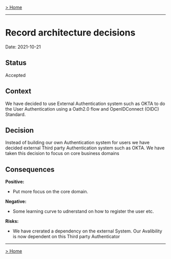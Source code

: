 [> Home](../README.md) 

---

# Record architecture decisions

Date: 2021-10-21

## Status

Accepted

## Context

We have decided to use External Authentication system such as OKTA to do the User Authentication using a Oath2.0 flow and OpenIDConnect (OIDC) Standard.

## Decision

Instead of building our own Authentication system for users we have decided external Third party Authentication system such as OKTA. We have taken this decision to focus on core business domains



## Consequences

**Positive:**

- Put more focus on the core domain.


**Negative:**

- Some learning curve to udnerstand on how to register the user etc.

**Risks:**

- We have crerated a dependency on the external System. Our Avalibility is now dependent on this Third party Authenticator


---

[> Home](../README.md)    
